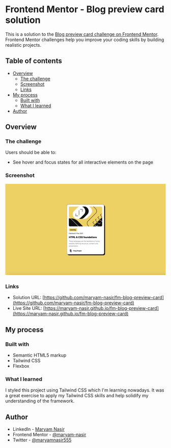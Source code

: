 # Frontend Mentor - Blog preview card solution

This is a solution to the [Blog preview card challenge on Frontend Mentor](https://www.frontendmentor.io/challenges/blog-preview-card-ckPaj01IcS). Frontend Mentor challenges help you improve your coding skills by building realistic projects.

## Table of contents

- [Overview](#overview)
  - [The challenge](#the-challenge)
  - [Screenshot](#screenshot)
  - [Links](#links)
- [My process](#my-process)
  - [Built with](#built-with)
  - [What I learned](#what-i-learned)
- [Author](#author)

## Overview

### The challenge

Users should be able to:

- See hover and focus states for all interactive elements on the page

### Screenshot

![](./screenshot.png)

### Links

- Solution URL: [https://github.com/maryam-nasir/fm-blog-preview-card](https://github.com/maryam-nasir/fm-blog-preview-card)
- Live Site URL: [https://maryam-nasir.github.io/fm-blog-preview-card](https://maryam-nasir.github.io/fm-blog-preview-card)

## My process

### Built with

- Semantic HTML5 markup
- Tailwind CSS
- Flexbox

### What I learned

I styled this project using Tailwind CSS which I'm learning nowadays. It was a great exercise to apply my Tailwind CSS skills and help solidify my understanding of the framework.

## Author

- LinkedIn - [Maryam Nasir](https://www.linkedin.com/in/maryam-nasir/)
- Frontend Mentor - [@maryam-nasir](https://www.frontendmentor.io/profile/maryam-nasir)
- Twitter - [@maryamnasir555](https://twitter.com/maryamnasir555)
